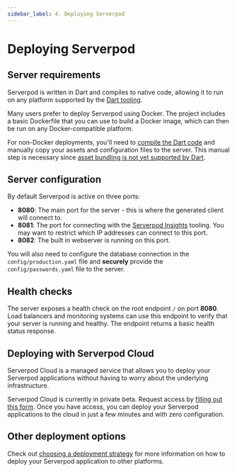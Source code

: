 ```yaml
---
sidebar_label: 4. Deploying Serverpod
---
```


# Deploying Serverpod

## Server requirements

Serverpod is written in Dart and compiles to native code, allowing it to run on any platform supported by the [Dart tooling](https://dart.dev/get-dart#system-requirements).

Many users prefer to deploy Serverpod using Docker. The project includes a basic Dockerfile that you can use to build a Docker image, which can then be run on any Docker-compatible platform.

For non-Docker deployments, you'll need to [compile the Dart code](https://dart.dev/tools/dart-compile) and manually copy your assets and configuration files to the server. This manual step is necessary since [asset bundling is not yet supported by Dart](https://github.com/dart-lang/sdk/issues/55195).

## Server configuration

By default Serverpod is active on three ports:

- **8080**: The main port for the server - this is where the generated client will connect to.
- **8081**: The port for connecting with the [Serverpod Insights](../09-tools/01-insights.md) tooling. You may want to restrict which IP addresses can connect to this port.
- **8082**: The built in webserver is running on this port.

You will also need to configure the database connection in the `config/production.yaml` file and **securely** provide the `config/passwords.yaml` file to the server.

## Health checks

The server exposes a health check on the root endpoint `/` on port **8080**. Load balancers and monitoring systems can use this endpoint to verify that your server is running and healthy. The endpoint returns a basic health status response.

## Deploying with Serverpod Cloud

Serverpod Cloud is a managed service that allows you to deploy your Serverpod applications without having to worry about the underlying infrastructure.

Serverpod Cloud is currently in private beta. Request access by [filling out this form](https://docs.google.com/forms/d/e/1FAIpQLSfBteB7hoLJ2xPgs0CXj9RpLt2gogvJZSpEv2ye8ziWuXfGFA/viewform). Once you have access, you can deploy your Serverpod applications to the cloud in just a few minutes and with zero configuration.

## Other deployment options

Check out [choosing a deployment strategy](../07-deployments/01-deployment-strategy.md) for more information on how to deploy your Serverpod application to other platforms.
